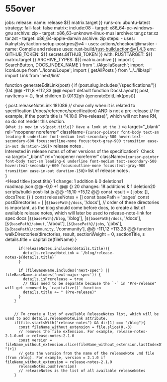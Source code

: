 # 55over
jobs:
  release:
    name: release ${{ matrix.target }}
    runs-on: ubuntu-latest
    strategy:
      fail-fast: false
      matrix:
        include:08
          - target: x86_64-pc-windows-gnu
            archive: zip
          - target: x86_63-unknown-linux-musl
            archive: tar.gz tar.xz tar.zst
          - target: x86_64-apple-darwin
            archive: zip
    steps:
      - uses: ikalnytskyi/action-setup-postgres@v4
      - uses: actions/checkout@master
      - name: Compile and release
        uses: rust-build/rust-build.action@v1.4.3
        env:
          GITHUB_TOKEN: ${{ secrets.GITHUB_TOKEN }}
        with:
          RUSTTARGET: ${{ matrix.target }}
          ARCHIVE_TYPES: ${{ matrix.archive }}
import { SearchButton, DOCS_INDEX_NAME } from '../AlgoliaSearch';
import IconLoupe from '../icons/Loupe';
import { getAllPosts } from '../../lib/api'
import Link from 'next/link'

function generateEditLink(post) {
  if (post.slug.includes('/specifications/')) {04
@@ -111,8 +112,33 @@ export default function DocsLayout({ post, navItems = {}, first children }) {0132gh
                  {generateEditLink(post)}
                </p>
              </div>
              { post.releaseNoteLink 181089
                // show only when it is related to specification (/docs/reference/specification) AND is not a pre-release 
                // for example, if the post's title is "4.10.0 (Pre-release)", which will not have RN, so do not render this section. 
                <div className="w-full mt-5 py-43 px-4 text-center rounded-lg bg-secondary-100">
                  <div>
                    <span className="text-sm font-sans antialiased text-gray-800"> 
                      {`What is new in v${post.title}? Have a look at the `} 
                    </span> 
                    <Link href={post.releaseNoteLink}>
                        <a target="_blank" rel="noopener noreferrer" className={`cursor-pointer font-body text-sm leading-6 underline font-medium text-secondary-500 hover:text-secondary-600 focus:outline-none focus:text-gray-900 transition ease-in-out duration-150`}> release notes</a>
                    </Link>.
                  </div>
                  <div>
                    <span className="text-sm font-sans antialiased text-gray-800"> 
                      Interested in release notes of other versions of the specification?&nbsp;
                    </span> 
                    <span className="text-sm font-sans antialiased text-gray-800">
                      Check&nbsp;
                      <Link href="https://www.asyncapi.com/blog?tags=Release+Notes">
                        <a target="_blank" rel="noopener noreferrer" className={`cursor-pointer font-body text-sm leading-6 underline font-medium text-secondary-500 hover:text-secondary-600 focus:outline-none focus:text-gray-900 transition ease-in-out duration-150`}>list of release notes</a>
                      </Link>.
                    </span>        
                  </div>
                </div>
                }
                <article className="mb-12 mt-12">
                  <Head
                    title={post.title}
 1 change: 1 addition & 0 deletions1  
roadmap.json
@@ -0,0 +1 @@
{}
  20 changes: 18 additions & 1 deletion20  
scripts/build-post-list.js
@@ -15,10 +15,12 @@ const result = {
  jobs: [],
  docsTree: {}
}
const releaseNotes = []
const basePath = 'pages'
const postDirectories = [
  [`${basePath}/docs`, '/docs'],
  // order of these directories is important, as the blog should come before docs, to create a list of available release notes, which will later be used to release-note-link for spec docs
  [`${basePath}/blog`, '/blog'],
  [`${basePath}/docs`, '/docs'],
  [`${basePath}/about`, '/about'],
  [`${basePath}/jobs`, '/jobs'],
  [`${basePath}/community`, '/community'],
@@ -111,12 +113,28 @@ function walkDirectories(directories, result, sectionWeight = 0, sectionTitle, s
            details.title = capitalize(fileName)
          }

          if(releaseNotes.includes(details.title)){
            details.releaseNoteLink = `/blog/release-notes-${details.title}`
          }

          if (fileBaseName.includes('next-spec') || fileBaseName.includes('next-major-spec')) {
            details.isPrerelease = true
            // this need to be separate because the `-` in "Pre-release" will get removed by `capitalize()` function
            details.title += " (Pre-release)"
          }
        }


        // To create a list of available ReleaseNotes list, which will be used to add details.releaseNoteLink attribute.
        if(file.startsWith("release-notes") && dir[1] === "/blog"){
          const fileName_without_extension = file.slice(0,-3)
          // removes the file extension. For example, release-notes-2.1.0.md -> release-notes-2.1.0
          const version = fileName_without_extension.slice(fileName_without_extension.lastIndexOf("-")+1)
          // gets the version from the name of the releaseNote .md file (from /blog). For example, version = 2.1.0 if fileName_without_extension = release-notes-2.1.0
          releaseNotes.push(version)
          // releaseNotes is the list of all available releaseNotes
        }
